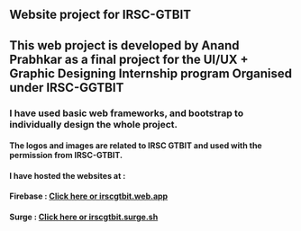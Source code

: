 ## Website project for IRSC-GTBIT 
## This web project is developed by Anand Prabhkar as a final project for the UI/UX + Graphic Designing Internship program Organised under IRSC-GGTBIT
### I have used basic web frameworks, and bootstrap to individually design the whole project.

#### The logos and images are related to IRSC GTBIT and used with the permission from IRSC-GTBIT.

#### I have hosted the websites at :
#### Firebase : [Click here or irscgtbit.web.app](https://irscgtbit.web.app)
#### Surge : [Click here or irscgtbit.surge.sh](https://irscgtbit.surge.sh)
